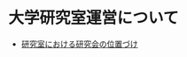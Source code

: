 # 大学研究室運営について
* [研究室における研究会の位置づけ](https://github.com/ymmt3-lab/lab-management/blob/master/what-is-research-meeting.md)
